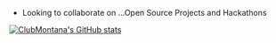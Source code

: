 - Looking to collaborate on ...Open Source Projects and Hackathons


[![ClubMontana's GitHub stats](https://github-readme-stats.vercel.app/api?username=ClubMontana&count_private=true&show_icons=true&theme=cobalt)](https://github.com/ClubMontana/github-readme-stats)
